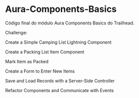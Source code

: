 # Aura-Components-Basics
Código final do módulo Aura Components Basics do Trailhead.

Challenge:
	
  Create a Simple Camping List Lightning Component  
  
  Create a Packing List Item Component	
  
  Mark Item as Packed	
  
  Create a Form to Enter New Items	
  
  Save and Load Records with a Server-Side Controller	
  
  Refactor Components and Communicate with Events	
